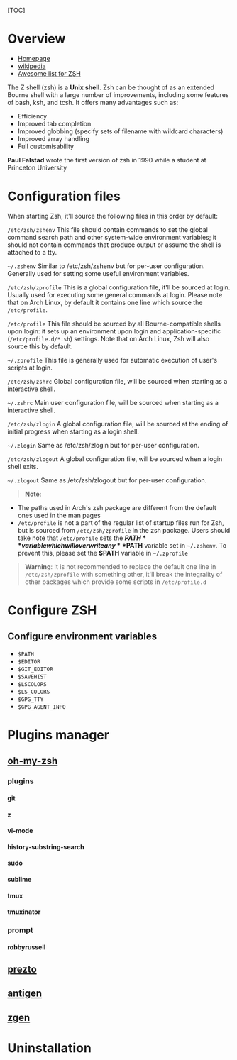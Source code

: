 [TOC]

# Overview
- [Homepage](http://www.zsh.org/)
- [wikipedia](https://en.wikipedia.org/wiki/Z_shell)
- [Awesome list for ZSH](https://github.com/unixorn/awesome-zsh-plugins)

The Z shell (zsh) is a **Unix shell**. Zsh can be thought of as an extended Bourne shell with a large number of improvements, including some features of bash, ksh, and tcsh. It offers many advantages such as:
- Efficiency
- Improved tab completion
- Improved globbing (specify sets of filename with wildcard characters)
- Improved array handling
- Full customisability

**Paul Falstad** wrote the first version of zsh in 1990 while a student at Princeton University

# Configuration files
When starting Zsh, it'll source the following files in this order by default:

`/etc/zsh/zshenv`
This file should contain commands to set the global command search path and other system-wide environment variables; it should not contain commands that produce output or assume the shell is attached to a tty.

`~/.zshenv`
Similar to /etc/zsh/zshenv but for per-user configuration. Generally used for setting some useful environment variables.

`/etc/zsh/zprofile`
This is a global configuration file, it'll be sourced at login. Usually used for executing some general commands at login. Please note that on Arch Linux, by default it contains one line which source the `/etc/profile`.

`/etc/profile`
This file should be sourced by all Bourne-compatible shells upon login: it sets up an environment upon login and application-specific (`/etc/profile.d/*.sh`) settings. Note that on Arch Linux, Zsh will also source this by default.

`~/.zprofile`
This file is generally used for automatic execution of user's scripts at login.

`/etc/zsh/zshrc`
Global configuration file, will be sourced when starting as a interactive shell.

`~/.zshrc`
Main user configuration file, will be sourced when starting as a interactive shell.

`/etc/zsh/zlogin`
A global configuration file, will be sourced at the ending of initial progress when starting as a login shell.

`~/.zlogin`
Same as /etc/zsh/zlogin but for per-user configuration.

`/etc/zsh/zlogout`
A global configuration file, will be sourced when a login shell exits.

`~/.zlogout`
Same as /etc/zsh/zlogout but for per-user configuration.

>**Note**:
- The paths used in Arch's zsh package are different from the default ones used in the man pages
- `/etc/profile` is not a part of the regular list of startup files run for Zsh, but is sourced from `/etc/zsh/zprofile` in the zsh package. Users should take note that `/etc/profile` sets the **$PATH** variable which will overwrite any **$PATH** variable set in `~/.zshenv`. To prevent this, please set the **$PATH** variable in `~/.zprofile`

>**Warning**: It is not recommended to replace the default one line in `/etc/zsh/zprofile` with something other, it'll break the integrality of other packages which provide some scripts in `/etc/profile.d`

# Configure ZSH
## Configure environment variables
- `$PATH`
- `$EDITOR`
- `$GIT_EDITOR`
- `$SAVEHIST`
- `$LSCOLORS`
- `$LS_COLORS`
- `$GPG_TTY`
- `$GPG_AGENT_INFO`

# Plugins manager
## [oh-my-zsh](http://ohmyz.sh/)
### plugins
#### git

#### z

#### vi-mode

#### history-substring-search

#### sudo

#### sublime

#### tmux

#### tmuxinator

### prompt
#### robbyrussell

## [prezto](https://github.com/sorin-ionescu/prezto)

## [antigen](https://github.com/zsh-users/antigen)

## [zgen](https://github.com/tarjoilija/zgen)

# Uninstallation

